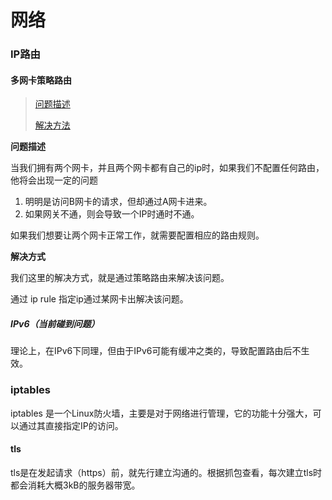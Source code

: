 # 网络



### IP路由

#### 多网卡策略路由

> [问题描述](https://www.ichenfu.com/2020/11/24/multi-nics-policy-routing/)
>
> [解决方法](https://blog.51cto.com/u_15127559/2662107)

**问题描述**

当我们拥有两个网卡，并且两个网卡都有自己的ip时，如果我们不配置任何路由，他将会出现一定的问题

1. 明明是访问B网卡的请求，但却通过A网卡进来。
2. 如果网关不通，则会导致一个IP时通时不通。

如果我们想要让两个网卡正常工作，就需要配置相应的路由规则。

**解决方式**

我们这里的解决方式，就是通过策略路由来解决该问题。

通过 ip rule 指定ip通过某网卡出解决该问题。

##### IPv6（当前碰到问题）

理论上，在IPv6下同理，但由于IPv6可能有缓冲之类的，导致配置路由后不生效。



### iptables

iptables 是一个Linux防火墙，主要是对于网络进行管理，它的功能十分强大，可以通过其直接指定IP的访问。



#### tls

tls是在发起请求（https）前，就先行建立沟通的。根据抓包查看，每次建立tls时都会消耗大概3kB的服务器带宽。